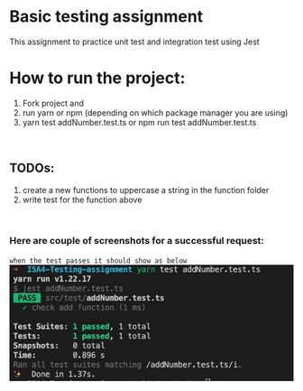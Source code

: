 # Basic testing assignment

This assignment to practice unit test and integration test using Jest
<br>

# How to run the project:

1. Fork project and
2. run yarn or npm (depending on which package manager you are using)
3. yarn test addNumber.test.ts or npm run test addNumber.test.ts

<br>

## TODOs:

1. create a new functions to uppercase a string in the function folder
2. write test for the function above

<br>

### Here are couple of screenshots for a successful request:

`when the test passes it should show as below`
![All users](./screenshot/test-passes.png)
